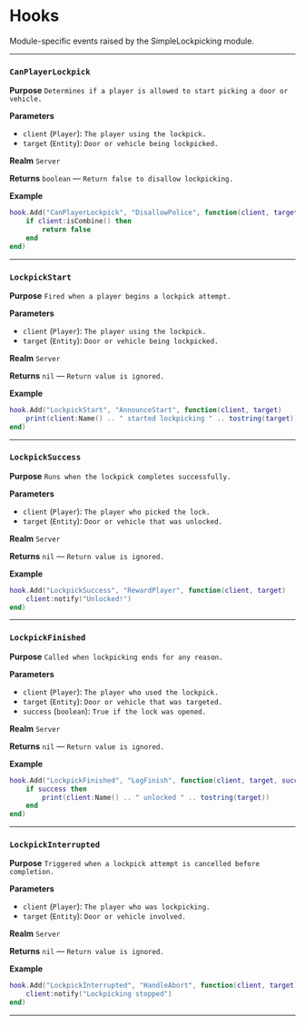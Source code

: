 # Hooks
Module-specific events raised by the SimpleLockpicking module.

---
### `CanPlayerLockpick`

**Purpose**
`Determines if a player is allowed to start picking a door or vehicle.`

**Parameters**

* `client` (`Player`): `The player using the lockpick.`
* `target` (`Entity`): `Door or vehicle being lockpicked.`

**Realm**
`Server`

**Returns**
`boolean` — `Return false to disallow lockpicking.`

**Example**

```lua
hook.Add("CanPlayerLockpick", "DisallowPolice", function(client, target)
    if client:isCombine() then
        return false
    end
end)
```

---

### `LockpickStart`

**Purpose**
`Fired when a player begins a lockpick attempt.`

**Parameters**

* `client` (`Player`): `The player using the lockpick.`
* `target` (`Entity`): `Door or vehicle being lockpicked.`

**Realm**
`Server`

**Returns**
`nil` — `Return value is ignored.`

**Example**

```lua
hook.Add("LockpickStart", "AnnounceStart", function(client, target)
    print(client:Name() .. " started lockpicking " .. tostring(target))
end)
```

---

### `LockpickSuccess`

**Purpose**
`Runs when the lockpick completes successfully.`

**Parameters**

* `client` (`Player`): `The player who picked the lock.`
* `target` (`Entity`): `Door or vehicle that was unlocked.`

**Realm**
`Server`

**Returns**
`nil` — `Return value is ignored.`

**Example**

```lua
hook.Add("LockpickSuccess", "RewardPlayer", function(client, target)
    client:notify("Unlocked!")
end)
```

---

### `LockpickFinished`

**Purpose**
`Called when lockpicking ends for any reason.`

**Parameters**

* `client` (`Player`): `The player who used the lockpick.`
* `target` (`Entity`): `Door or vehicle that was targeted.`
* `success` (`boolean`): `True if the lock was opened.`

**Realm**
`Server`

**Returns**
`nil` — `Return value is ignored.`

**Example**

```lua
hook.Add("LockpickFinished", "LogFinish", function(client, target, success)
    if success then
        print(client:Name() .. " unlocked " .. tostring(target))
    end
end)
```

---

### `LockpickInterrupted`

**Purpose**
`Triggered when a lockpick attempt is cancelled before completion.`

**Parameters**

* `client` (`Player`): `The player who was lockpicking.`
* `target` (`Entity`): `Door or vehicle involved.`

**Realm**
`Server`

**Returns**
`nil` — `Return value is ignored.`

**Example**

```lua
hook.Add("LockpickInterrupted", "HandleAbort", function(client, target)
    client:notify("Lockpicking stopped")
end)
```

---
